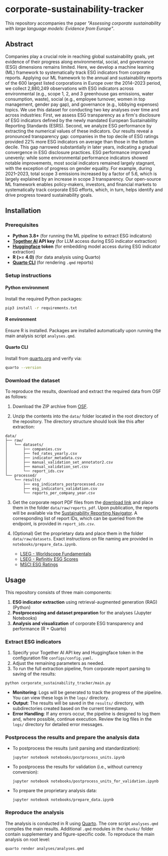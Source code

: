 # corporate-sustainability-tracker
This repository accompanies the paper *"Assessing corporate sustainability with large language models: Evidence from Europe"*.

## Abstract
Companies play a crucial role in reaching global sustainability goals, yet evidence of their progress along environmental, social, and governance (ESG) dimensions remains limited. Here, we develop a machine learning (ML) framework to systematically track ESG indicators from corporate reports. Applying our ML framework to the annual and sustainability reports of the 600 largest listed corporations in Europe over the 2014–2023 period, we collect 2,880,249 observations with ESG indicators across environmental (e.g., scope 1, 2, and 3 greenhouse gas emissions, water consumption, waste), social (e.g., employee turnover, women in top management, gender pay gap), and governance (e.g., lobbying expenses) topics. We use this dataset for conducting two key analyses over time and across industries: First, we assess ESG transparency as a firm's disclosure of ESG indicators defined by the newly mandated European Sustainability Reporting Standards (ESRS). Second, we analyze ESG performance by extracting the numerical values of these indicators. Our results reveal a pronounced transparency gap: companies in the top decile of ESG ratings provided 22% more ESG indicators on average than those in the bottom decile. This gap narrowed substantially in later years, indicating a gradual convergence in ESG disclosure practices. ESG performance improved unevenly: while some environmental performance indicators showed notable improvements, most social indicators remained largely stagnant, with the exception of progress on gender equality. For example, during 2021–2023, total scope 3 emissions increased by a factor of 5.6, which is largely explained by an increase in scope 3 transparency. Our open-source ML framework enables policy-makers, investors, and financial markets to systematically track corporate ESG efforts, which, in turn, helps identify and drive progress toward sustainability goals.

## Installation
### Prerequisites
- **Python 3.8+** (for running the ML pipeline to extract ESG indicators)
- **[Together AI](https://www.together.ai/) API key** (for LLM access during ESG indicator extraction)
- **[Huggingface](https://huggingface.co/) token** (for embedding model access during ESG indicator extraction)
- **R (>= 4.0)** (for data analysis using Quarto)
- **[Quarto CLI](https://quarto.org/docs/get-started/)** (for rendering `.qmd` reports)

### Setup instructions
#### Python environment
Install the required Python packages:

```bash
pip3 install -r requirements.txt
```
#### R environment
Ensure R is installed. Packages are installed automatically upon running the main analysis script `analyses.qmd`.

#### Quarto CLI
Install from [quarto.org](https://quarto.org/docs/get-started/) and verify via:

```bash
quarto --version
```

### Download the dataset

To reproduce the results, download and extract the required data from OSF as follows:

1. Download the ZIP archive from [OSF](https://osf.io/q2jpv/).

2. Unzip the contents into the `data/` folder located in the root directory of the repository. The directory structure should look like this after extraction:
```
data/
├── raw/
│   └── datasets/
│       ├── companies.csv
│       ├── fed_rates_yearly.csv
│       ├── indicator_metadata.csv
│       ├── manual_validation_set_annotator2.csv
│       ├── manual_validation_set.csv
│       └── report_ids.csv
└── processed/
    └── results/
        ├── esg_indicators_postprocessed.csv
        ├── esg_indicators_validation.csv
        └── reports_per_company_year.csv
```
3. Get the corporate report PDF files from the [download link](https://syncandshare.lrz.de/getlink/fiVfpX83ZUsRrKLk2YWenN/) and place them in the folder `data/raw/reports_pdf`. Upon publication, the reports will be available via the [Sustainability Reporting Navigator](https://api.srnav.com/). A corresponding list of report IDs, which can be queried from the endpoint, is provided in `report_ids.csv`.

4. (Optional) Get the proprietary data and place them in the folder `data/raw/datasets`. Exact instructions on file naming are provided in `notebooks/prepare_data.ipynb`.
   - [LSEG - Worldscope Fundamentals](https://www.lseg.com/en/data-analytics/financial-data/company-data/fundamentals-data/worldscope-fundamentals)
   - [LSEG - Refinitiv ESG Scores](https://www.lseg.com/en/data-analytics/sustainable-finance/esg-scores)
   - [MSCI ESG Ratings](https://www.msci.com/data-and-analytics/sustainability-solutions/esg-ratings)

## Usage
This repository consists of three main components:
1. **ESG indicator extraction** using retrieval-augmented generation (RAG) (Python)
2. **Postprocessing and dataset preparation** for the analyses (Jupyter Notebooks)
3. **Analysis and visualization** of corporate ESG transparency and performance (R + Quarto)
   
### Extract ESG indicators
1. Specify your Together AI API key and Huggingface token in the configuration file `configs/config.yaml`.
2. Adjust the remaining parameters as needed.
3. To run the full extraction pipeline, from corporate report parsing to saving of the results: 
```
python corporate_sustainability_tracker/main.py
```
- **Monitoring**: Logs will be generated to track the progress of the pipeline. You can view these logs in the `logs/` directory.
- **Output**: The results will be saved in the `results/` directory, with subdirectories created based on the current timestamp.
- **Error Handling**: If any errors occur, the pipeline is designed to log them and, where possible, continue execution. Review the log files in the `logs/` directory for detailed error messages.

### Postprocess the results and prepare the analysis data
- To postprocess the results (unit parsing and standardization):
  ```
  jupyter notebook notebooks/postprocess_units.ipynb
  ```
- To postprocess the results for validation (i.e., without currency conversion):
  ```
  jupyter notebook notebooks/postprocess_units_for_validation.ipynb
  ```
- To prepare the proprietary analysis data:
  ```
  jupyter notebook notebooks/prepare_data.ipynb
  ```

### Reproduce the analysis
The analysis is conducted in R using [Quarto](https://quarto.org). The core script `analyses.qmd` compiles the main results. Additional `.qmd` modules in the `chunks/` folder contain supplementary and figure-specific code.
To reproduce the main analysis on root level:

```bash
quarto render analyses/analyses.qmd
```
